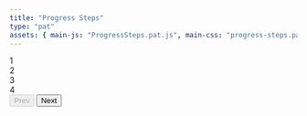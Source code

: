```yaml
---
title: "Progress Steps"
type: "pat"
assets: { main-js: "ProgressSteps.pat.js", main-css: "progress-steps.pat.css" }
---
```


<div class="pat-progress-steps__base" data-js-pat="ProgressSteps">
  <div class="pat-progress-steps__container">
    <div class="pat-progress-steps__progress-wrapper">
      <div class="pat-progress-steps__progress-bar js-progress-bar"></div>
      <div class="pat-progress-steps__pill js-pill active">1</div>
      <div class="pat-progress-steps__pill js-pill">2</div>
      <div class="pat-progress-steps__pill js-pill">3</div>
      <div class="pat-progress-steps__pill js-pill">4</div>
    </div>
    <div class="pat-progress-steps__buttons-container">
      <button class="cmp-button__base cmp-button__base--primary js-btn-prev" disabled >Prev</button>
      <button class="cmp-button__base cmp-button__base--primary js-btn-next">Next</button>
    </div>
  </div>
</div>